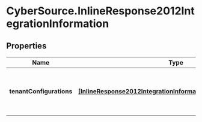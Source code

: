 # CyberSource.InlineResponse2012IntegrationInformation

## Properties
Name | Type | Description | Notes
------------ | ------------- | ------------- | -------------
**tenantConfigurations** | [**[InlineResponse2012IntegrationInformationTenantConfigurations]**](InlineResponse2012IntegrationInformationTenantConfigurations.md) | tenantConfigurations is an array of objects that includes the tenant information this merchant is associated with. | [optional] 


